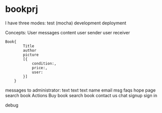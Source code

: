 bookprj
=======

I have three modes:
	test (mocha)
	development
	deployment

Concepts:
	User
		messages
			content
			user sender
			user receiver

	Book{
			Title
			author
			picture
			[{
				condition:,
				price:,
				user:
			}]
		}
messages to administrator: text text text name email msg
faqs
hope page
search book
Actions
		Buy book
		search book
		contact us
		chat
		signup sign in

debug